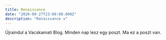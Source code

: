 ```yaml
---
title: Renaissance
date: "2020-09-27T23:00:00.000Z"
description: "Renaissance x"
---
```


Újraindul a Vacskamati Blog. Minden nap lesz egy poszt. Ma ez a poszt van.
